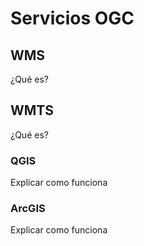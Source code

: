 # Servicios OGC

## WMS
¿Qué es?

## WMTS
¿Qué es?

### QGIS
Explicar como funciona

### ArcGIS
Explicar como funciona

